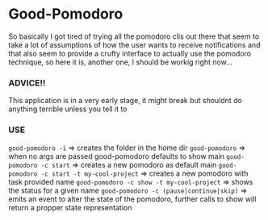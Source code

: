 # Good-Pomodoro

  So basically I got tired of trying all the pomodoro clis out
  there that seem to take a lot of assumptions of how the user
  wants to receive notifications and that also seem to provide
  a crufty interface to actually use the pomodoro technique,
  so here it is, another one, I should be workig right now...

### ADVICE!!
  This application is in a very early stage, it might break
  but shouldnt do anything terrible unless you tell it to


### USE

`good-pomodoro -i`                           => creates the folder in the home dir
`good-pomodoro`                              => when no args are passed good-pomodoro defaults to show main
`good-pomodoro -c start`                     => creates a new pomodoro as default main
`good-pomodoro -c start -t my-cool-project`  => creates a new pomodoro with task provided name 
`good-pomodoro -c show -t my-cool-project`   => shows the status for a given name 
`good-pomodoro -c (pause|continue|skip)`     => emits an event to alter the state of the pomodoro, further calls to show will return a propper state representation
